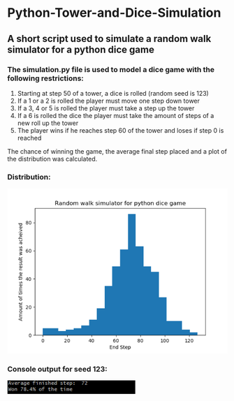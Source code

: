 # Python-Tower-and-Dice-Simulation
## A short script used to simulate a random walk simulator for a python dice game

### The simulation.py file is used to model a dice game with the following restrictions:

  1) Starting at step 50 of a tower, a dice is rolled (random seed is 123)
  2) If a 1 or a 2 is rolled the player must move one step down tower
  3) If a 3, 4 or 5 is rolled the player must take a step up the tower
  4) If a 6 is rolled the dice the player must take the amount of steps of a new roll up the tower
  5) The player wins if he reaches step 60 of the tower and loses if step 0 is reached
  
  The chance of winning the game, the average final step placed and a plot of the distribution was calculated.

### Distribution:
![Alt text](./output/Figure_1.png?raw=true "Distribution of walks")

### Console output for seed 123:
![Alt text](./output/output.PNG?raw=true "Console output")


